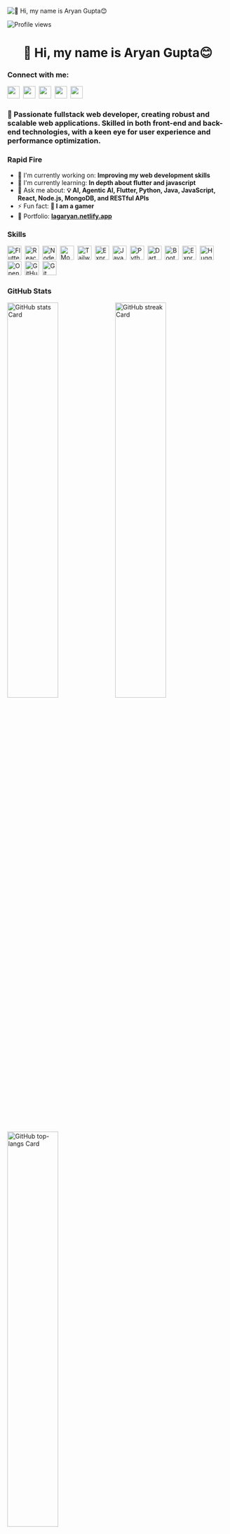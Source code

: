 ![👋 Hi, my name is Aryan Gupta😊](https://mir-s3-cdn-cf.behance.net/project_modules/max_1200/79731568097599.5b50bca477735.jpg)

![Profile views](https://komarev.com/ghpvc/?username=Lag-4&label=Profile%20views&color=0e75b6&style=flat)

<div id="toc">
  <ul align="center" style="list-style: none">
    <summary>
      <h1>
        👋 Hi, my name is Aryan Gupta😊
      </h1>
    </summary>
  </ul>
</div>

**<h3 align="left">Connect with me:</h3>** 
<p align="left"><a href="aryangupta4feb@gmail.com " target="_blank"><img src="https://img.shields.io/badge/Gmail-D14836?style=for-the-badge&logo=gmail&logoColor=white" height="28" style="margin-right: 4px"></a> <a href="https://github.com/lag-4" target="_blank"><img src="https://img.shields.io/badge/GitHub-100000?style=for-the-badge&logo=github&logoColor=white" height="28" style="margin-right: 4px"></a> <a href="https://www.instagram.com/lag_aryan" target="_blank"><img src="https://img.shields.io/badge/Instagram-E4405F?style=for-the-badge&logo=instagram&logoColor=white" height="28" style="margin-right: 4px"></a> <a href="https://twitter.com/lag_aryan" target="_blank"><img src="https://img.shields.io/badge/Twitter-000000?style=for-the-badge&logo=X&logoColor=white" height="28" style="margin-right: 4px"></a> <a href="https://www.linkedin.com/in/aryan-gupta-b794309a" target="_blank"><img src="https://img.shields.io/badge/LinkedIn-0077B5?style=for-the-badge&logo=linkedin&logoColor=white" height="28" style="margin-right: 4px"></a></p>

 **<h3 align="left">🚀 Passionate fullstack web developer, creating robust and scalable web applications. Skilled in both front-end and back-end technologies, with a keen eye for user experience and performance optimization.</h3>**

**<h3 align="left">Rapid Fire</h3>**

- 💼 I'm currently working on: **Improving my web development skills**
- 🌱 I'm currently learning: **In depth about flutter and javascript**
- 💬 Ask me about: **💡 AI, Agentic AI, Flutter, Python, Java, JavaScript, React, Node.js, MongoDB, and RESTful APIs**
- ⚡ Fun fact: **🎢 I am a gamer**
- 📂 Portfolio: **<a href="[lagaryan.netlify.app](https://lagaryan.netlify.app)" target="_blank">lagaryan.netlify.app</a>**

 **<h3 align="left">Skills</h3>**

<p align="left"><img src="https://cdn.simpleicons.org/flutter/02569B" height="32" alt="Flutter" style="margin-right: 4px"> <img src="https://img.shields.io/badge/React-20232A?logo=react&logoColor=61DAFB" height="32" alt="React" style="margin-right: 4px"> <img src="https://img.shields.io/badge/Node.js-8CC84B?logo=node.js&logoColor=white" height="32" alt="Node.js" style="margin-right: 4px"> <img src="https://img.shields.io/badge/MongoDB-4EA94B?logo=mongodb&logoColor=white" height="32" alt="MongoDB" style="margin-right: 4px"> <img src="https://img.shields.io/badge/Tailwind_CSS-38B2AC?logo=tailwind-css&logoColor=white" height="32" alt="Tailwind CSS" style="margin-right: 4px"> <img src="https://img.shields.io/badge/Express-000000?logo=express&logoColor=white" height="32" alt="Express" style="margin-right: 4px"> <img src="https://cdn.simpleicons.org/javascript/F7DF1E" height="32" alt="JavaScript" style="margin-right: 4px"> <img src="https://cdn.simpleicons.org/python/3776AB" height="32" alt="Python" style="margin-right: 4px"> <img src="https://cdn.simpleicons.org/dart/0175C2" height="32" alt="Dart" style="margin-right: 4px"> <img src="https://cdn.simpleicons.org/bootstrap/7952B3" height="32" alt="Bootstrap" style="margin-right: 4px"> <img src="https://cdn.simpleicons.org/express/000000" height="32" alt="Express" style="margin-right: 4px"> <img src="https://cdn.simpleicons.org/huggingface/fde047" height="32" alt="Hugging Face" style="margin-right: 4px"> <img src="https://cdn.simpleicons.org/openai/6B3F9D" height="32" alt="OpenAI" style="margin-right: 4px"> <img src="https://cdn.simpleicons.org/github/181717" height="32" alt="GitHub" style="margin-right: 4px"> <img src="https://cdn.simpleicons.org/git/F1502F" height="32" alt="Git" style="margin-right: 4px"></p>

 **<h3 align="left">GitHub Stats</h3>**

<p align="left">
  <img width="48%" src="https://github-readme-stats.vercel.app/api?username=Lag-4&theme=dracula&hide_title=false&hide_rank=false&show_icons=false&include_all_commits=false&count_private=true&line_height=23&hide_border=false" alt="GitHub stats Card" />
  <img width="48%" src="https://streak-stats.demolab.com/?user=Lag-4&theme=darcula&hide_border=false&date_format=M+j%5B%2C+Y%5D&mode=daily&hide_total_contributions=false&hide_current_streak=false&hide_longest_streak=false&card_height=200" alt="GitHub streak Card" />
</p>

<p align="left">
  <img width="48%" src="https://github-readme-stats.vercel.app/api/top-langs?username=Lag-4&theme=dracula&hide_title=false&layout=compact&langs_count=6&hide_progress=false&card_width=400" alt="GitHub top-langs Card" />
</p>

